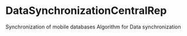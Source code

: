 # DataSynchronizationCentralRep
Synchronization of mobile databases
Algorithm for Data synchronization 
